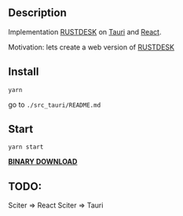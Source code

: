 ## Description

Implementation [RUSTDESK](https://github.com/rustdesk/rustdesk) on [Tauri](https://tauri.app/) and [React](https://en.reactjs.org/).

Motivation: lets create a web version of [RUSTDESK](https://github.com/rustdesk/rustdesk)

## Install
`yarn`

go to `./src_tauri/README.md`

## Start
`yarn start`

[**BINARY DOWNLOAD**](https://github.com/rustdesk/rustdesk/releases)

## TODO:
Sciter => React
Sciter => Tauri
